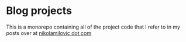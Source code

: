 # Blog projects

This is a monorepo containing all of the project code that I refer to in my posts over at [nikolamilovic dot com](nikolamilovic.com)
